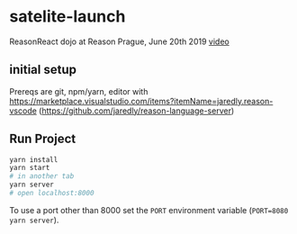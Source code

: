 # satelite-launch

ReasonReact dojo at Reason Prague, June 20th 2019
[video](https://youtu.be/z6vkC4d8FhA)

## initial setup

Prereqs are git, npm/yarn, editor with https://marketplace.visualstudio.com/items?itemName=jaredly.reason-vscode (https://github.com/jaredly/reason-language-server)

## Run Project

```sh
yarn install
yarn start
# in another tab
yarn server
# open localhost:8000
```

To use a port other than 8000 set the `PORT` environment variable (`PORT=8080 yarn server`).

